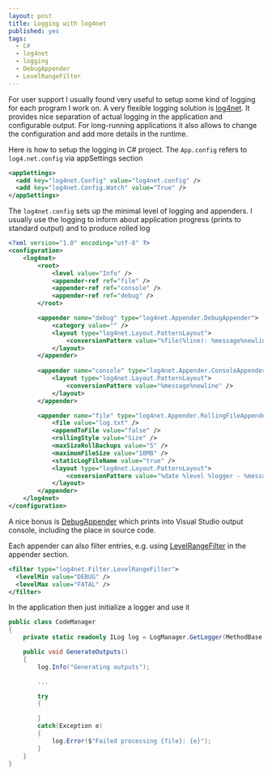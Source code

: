```yaml
---
layout: post
title: Logging with log4net
published: yes
tags:
  - C#
  - log4net
  - logging
  - DebugAppender
  - LevelRangeFilter
---
```

For user support I usually found very useful to setup some kind of logging for each program I work on. A very flexible logging solution is [log4net][1]. It provides nice separation of actual logging in the application and configurable output. For long-running applications it also allows to change the configuration and add more details in the runtime.

Here is how to setup the logging in C# project. The `App.config` refers to `log4.net.config` via appSettings section

```xml
<appSettings>
  <add key="log4net.Config" value="log4net.config" />
  <add key="log4net.Config.Watch" value="True" />
</appSettings>
```

The `log4net.config` sets up the minimal level of logging and appenders. I usually use the logging to inform about application progress (prints to standard output) and to produce rolled log

```xml
<?xml version="1.0" encoding="utf-8" ?>
<configuration>
    <log4net>
        <root>
            <level value="Info" />
            <appender-ref ref="file" />
            <appender-ref ref="console" />
            <appender-ref ref="debug" />
        </root>

        <appender name="debug" type="log4net.Appender.DebugAppender">
            <category value="" />
            <layout type="log4net.Layout.PatternLayout">
                <conversionPattern value="%file(%line): %message%newline" />
            </layout>
        </appender>
        
        <appender name="console" type="log4net.Appender.ConsoleAppender">
            <layout type="log4net.Layout.PatternLayout">
                <conversionPattern value="%message%newline" />
            </layout>
        </appender>

        <appender name="file" type="log4net.Appender.RollingFileAppender">
            <file value="log.txt" />
            <appendToFile value="false" />
            <rollingStyle value="Size" />
            <maxSizeRollBackups value="5" />
            <maximumFileSize value="10MB" />
            <staticLogFileName value="true" />
            <layout type="log4net.Layout.PatternLayout">
                <conversionPattern value="%date %level %logger - %message%newline" />
            </layout>
        </appender>
    </log4net>
</configuration>
```

A nice bonus is [DebugAppender][3] which prints into Visual Studio output console, including the place in source code.

Each appender can also filter entries, e.g. using [LevelRangeFilter][2] in the appender section.

```xml
<filter type="log4net.Filter.LevelRangeFilter">
  <levelMin value="DEBUG" />
  <levelMax value="FATAL" />
</filter>
```

In the application then just initialize a logger and use it

```c#
public class CodeManager
{
    private static readonly ILog log = LogManager.GetLogger(MethodBase.GetCurrentMethod().DeclaringType);

    public void GenerateOutputs()
    {
        log.Info("Generating outputs");

        ...

        try 
        {

        }
        catch(Exception e) 
        {
            log.Error($"Failed processing {file}: {e}");
        }
    }
}
```

[1]: https://logging.apache.org/log4net/
[2]: https://logging.apache.org/log4net/release/sdk/html/T_log4net_Filter_LevelRangeFilter.htm
[3]: https://logging.apache.org/log4net/release/sdk/html/T_log4net_Appender_DebugAppender.htm
